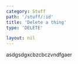 ```yaml
---
category: Stuff
path: '/stuff/:id'
title: 'Delete a thing'
type: 'DELETE'

layout: nil
---
```

asdgsdgxcbzcbczvndfgaer